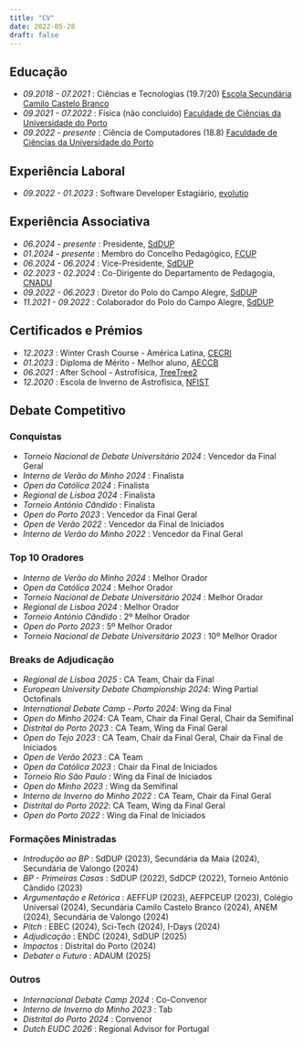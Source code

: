 ```yaml
---
title: "CV"
date: 2022-05-28
draft: false
---
```


## Educação

* *09.2018 - 07.2021* : Ciências e Tecnologias (19.7/20) [Escola Secundária Camilo Castelo Branco](https://www.aeccb.pt/)
* *09.2021 - 07.2022* : Física (não concluido) [Faculdade de Ciências da Universidade do Porto](https://www.up.pt/fcup/en/)
* *09.2022 - presente* : Ciência de Computadores (18.8) [Faculdade de Ciências da Universidade do Porto](https://www.up.pt/fcup/en/)

## Experiência Laboral
* *09.2022 - 01.2023* : Software Developer Estagiário, [evolutio](https://www.evolutio.pt/) 

## Experiência Associativa

* *06.2024 - presente* : Presidente, [SdDUP](https://www.sdd.up.pt/)
* *01.2024 - presente* : Membro do Concelho Pedagógico, [FCUP](https://www.up.pt/fcup/en/)
* *06.2024 - 06.2024* : Vice-Presidente, [SdDUP](https://www.sdd.up.pt/)
* *02.2023 - 02.2024* : Co-Dirigente do Departamento de Pedagogia, [CNADU](https://debates.pt/)
* *09.2022 - 06.2023* : Diretor do Polo do Campo Alegre, [SdDUP](https://www.sdd.up.pt/)
* *11.2021 - 09.2022* : Colaborador do Polo do Campo Alegre, [SdDUP](https://www.sdd.up.pt/)


## Certificados e Prémios

* *12.2023* : Winter Crash Course - América Latina, [CECRI]()
* *01.2023* : Diploma de Mérito - Melhor aluno, [AECCB](https://www.aeccb.pt/)
* *06.2021* : After School - Astrofísica, [TreeTree2](https://www.treetree2.org/)
* *12.2020* : Escola de Inverno de Astrofísica, [NFIST](https://www.nfist.pt/)


## Debate Competitivo


### Conquistas

* *Torneio Nacional de Debate Universitário 2024* : Vencedor da Final Geral
* *Interno de Verão do Minho 2024* : Finalista
* *Open da Católica 2024* : Finalista
* *Regional de Lisboa 2024* : Finalista
* *Torneio António Cândido* : Finalista
* *Open do Porto 2023* : Vencedor da Final Geral
* *Open de Verão 2022* : Vencedor da Final de Iniciados
* *Interno de Verão do Minho 2022* : Vencedor da Final Geral


### Top 10 Oradores

* *Interno de Verão do Minho 2024* : Melhor Orador
* *Open da Católica 2024* : Melhor Orador
* *Torneio Nacional de Debate Universitário 2024* : Melhor Orador
* *Regional de Lisboa 2024* : Melhor Orador
* *Torneio António Cândido* : 2º Melhor Orador
* *Open do Porto 2023* : 5º Melhor Orador
* *Torneio Nacional de Debate Universitário 2023* : 10º Melhor Orador


### Breaks de Adjudicação

* *Regional de Lisboa 2025* : CA Team, Chair da Final 
* *European University Debate Championship 2024*: Wing Partial Octofinals
* *International Debate Camp - Porto 2024*: Wing da Final
* *Open do Minho 2024*: CA Team, Chair da Final Geral, Chair da Semifinal
* *Distrital do Porto 2023* : CA Team, Wing da Final Geral
* *Open do Tejo 2023* : CA Team, Chair da Final Geral, Chair da Final de Iniciados
* *Open de Verão 2023* : CA Team
* *Open da Católica 2023* : Chair da Final de Iniciados
* *Torneio Rio São Paulo* : Wing da Final de Iniciados
* *Open do Minho 2023* : Wing da Semifinal
* *Interno de Inverno do Minho 2022* : CA Team, Chair da Final Geral
* *Distrital do Porto 2022*: CA Team, Wing da Final Geral
* *Open do Porto 2022* : Wing da Final de Iniciados


### Formações Ministradas

* *Introdução ao BP* : SdDUP (2023), Secundária da Maia (2024), Secundária de Valongo (2024)
* *BP - Primeiras Casas* : SdDUP (2022), SdDCP (2022), Torneio António Cândido (2023)
* *Argumentação e Retórica* : AEFFUP (2023), AEFPCEUP (2023), Colégio Universal (2024), Secundária Camilo Castelo Branco (2024), ANEM (2024), Secundária de Valongo (2024) 
* *Pitch* : EBEC (2024), Sci-Tech (2024), I-Days (2024)
* *Adjudicação* : ENDC (2024), SdDUP (2025)
* *Impactos* : Distrital do Porto (2024)
* *Debater o Futuro* : ADAUM (2025)

### Outros

* *Internacional Debate Camp 2024* : Co-Convenor
* *Interno de Inverno do Minho 2023* : Tab
* *Distrital do Porto 2024* : Convenor
* *Dutch EUDC 2026* : Regional Advisor for Portugal

